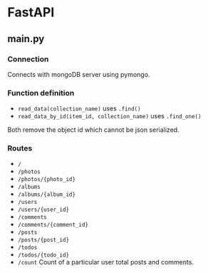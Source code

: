 # FastAPI
## main.py
### Connection
Connects with mongoDB server using pymongo.
### Function definition
- `read_data(collection_name)` uses `.find()`
- `read_data_by_id(item_id, collection_name)` uses `.find_one()`

Both remove the object id which cannot be json serialized.
### Routes
- `/`
- `/photos`
- `/photos/{photo_id}`
- `/albums`
- `/albums/{album_id}`
- `/users`
- `/users/{user_id}`
- `/comments`
- `/comments/{comment_id}`
- `/posts`
- `/posts/{post_id}`
- `/todos`
- `/todos/{todo_id}`
- `/count` Count of a particular user total posts and comments.
